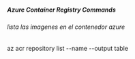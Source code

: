##### Azure Container Registry Commands


###### lista las imagenes en el contenedor azure

az acr repository list --name <acrName> --output table
